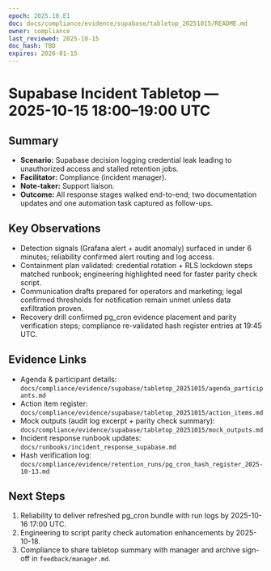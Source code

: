 ```yaml
---
epoch: 2025.10.E1
doc: docs/compliance/evidence/supabase/tabletop_20251015/README.md
owner: compliance
last_reviewed: 2025-10-15
doc_hash: TBD
expires: 2026-01-15
---
```


# Supabase Incident Tabletop — 2025-10-15 18:00–19:00 UTC

## Summary

- **Scenario:** Supabase decision logging credential leak leading to unauthorized access and stalled retention jobs.
- **Facilitator:** Compliance (incident manager).
- **Note-taker:** Support liaison.
- **Outcome:** All response stages walked end-to-end; two documentation updates and one automation task captured as follow-ups.

## Key Observations

- Detection signals (Grafana alert + audit anomaly) surfaced in under 6 minutes; reliability confirmed alert routing and log access.
- Containment plan validated: credential rotation + RLS lockdown steps matched runbook; engineering highlighted need for faster parity check script.
- Communication drafts prepared for operators and marketing; legal confirmed thresholds for notification remain unmet unless data exfiltration proven.
- Recovery drill confirmed pg_cron evidence placement and parity verification steps; compliance re-validated hash register entries at 19:45 UTC.

## Evidence Links

- Agenda & participant details: `docs/compliance/evidence/supabase/tabletop_20251015/agenda_participants.md`
- Action item register: `docs/compliance/evidence/supabase/tabletop_20251015/action_items.md`
- Mock outputs (audit log excerpt + parity check summary): `docs/compliance/evidence/supabase/tabletop_20251015/mock_outputs.md`
- Incident response runbook updates: `docs/runbooks/incident_response_supabase.md`
- Hash verification log: `docs/compliance/evidence/retention_runs/pg_cron_hash_register_2025-10-13.md`

## Next Steps

1. Reliability to deliver refreshed pg_cron bundle with run logs by 2025-10-16 17:00 UTC.
2. Engineering to script parity check automation enhancements by 2025-10-18.
3. Compliance to share tabletop summary with manager and archive sign-off in `feedback/manager.md`.

